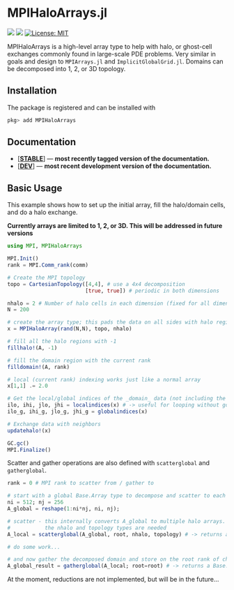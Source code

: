 # MPIHaloArrays.jl


[![](https://img.shields.io/badge/docs-stable-blue.svg)](https://smillerc.github.io/MPIHaloArrays.jl/stable)
[![](https://img.shields.io/badge/docs-dev-blue.svg)](https://smillerc.github.io/MPIHaloArrays.jl/dev)
[![License: MIT](https://img.shields.io/badge/License-MIT-success.svg)](https://opensource.org/licenses/MIT)

<!-- <img src="../docs/../MPIHaloArrays/docs/src/assets/logo.png" alt="drawing" width="200"/> -->

MPIHaloArrays is a high-level array type to help with halo, or ghost-cell exchanges commonly found in large-scale PDE problems. Very similar in goals and design to `MPIArrays.jl` and `ImplicitGlobalGrid.jl`. Domains can be decomposed into 1, 2, or 3D topology. 

## Installation

The package is registered and can be installed with

```julia
pkg> add MPIHaloArrays
```

## Documentation

- [[**STABLE**](https://smillerc.github.io/MPIHaloArrays.jl/stable)] &mdash; **most recently tagged version of the documentation.**
- [[**DEV**](https://smillerc.github.io/MPIHaloArrays.jl/dev)] &mdash; **most recent development version of the documentation.**

## Basic Usage

This example shows how to set up the initial array, fill the halo/domain cells, and do a halo exchange.

**Currently arrays are limited to 1, 2, or 3D. This will be addressed in future versions**
```julia
using MPI, MPIHaloArrays

MPI.Init()
rank = MPI.Comm_rank(comm)

# Create the MPI topology
topo = CartesianTopology([4,4], # use a 4x4 decomposition
                         [true, true]) # periodic in both dimensions   

nhalo = 2 # Number of halo cells in each dimension (fixed for all dimensions)
N = 200

# create the array type; this pads the data on all sides with halo regions
x = MPIHaloArray(rand(N,N), topo, nhalo)

# fill all the halo regions with -1
fillhalo!(A, -1)

# fill the domain region with the current rank
filldomain!(A, rank)

# local (current rank) indexing works just like a normal array
x[1,1] .= 2.0

# Get the local/global indices of the _domain_ data (not including the halo cells)
ilo, ihi, jlo, jhi = localindices(x) # -> useful for looping without going into halo regions
ilo_g, ihi_g, jlo_g, jhi_g = globalindices(x)

# Exchange data with neighbors
updatehalo!(x)

GC.gc()
MPI.Finalize()
```

Scatter and gather operations are also defined with `scatterglobal` and `gatherglobal`.

```julia
rank = 0 # MPI rank to scatter from / gather to

# start with a global Base.Array type to decompose and scatter to each rank
ni = 512; nj = 256
A_global = reshape(1:ni*nj, ni, nj);

# scatter - this internally converts A_global to multiple halo arrays. This is why
#           the nhalo and topology types are needed
A_local = scatterglobal(A_global, root, nhalo, topology) # -> returns a MPIHaloArray

# do some work...

# and now gather the decomposed domain and store on the root rank of choice
A_global_result = gatherglobal(A_local; root=root) # -> returns a Base.Array
```


At the moment, reductions are not implemented, but will be in the future...


[docs-stable-url]: https://smillerc.github.io/MPIHaloArrays.jl/stable
[docs-dev-url]: https://smillerc.github.io/MPIHaloArrays.jl/
[docs-stable-img]: https://img.shields.io/badge/docs-stable-blue.svg
[docs-dev-img]: https://img.shields.io/badge/docs-dev-blue.svg